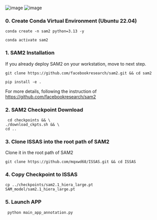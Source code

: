 ![image](https://github.com/user-attachments/assets/5ca59498-8f75-469c-8546-c9b20f9593ea)
![image](https://github.com/user-attachments/assets/08617ad9-b9a4-49e2-90fc-3429ac60f9b2)

### **0.  Create Conda Virtual Environment (Ubuntu 22.04)**
```
conda create -n sam2 python=3.13 -y

conda activate sam2
```


### **1.  SAM2 Installation**

If you already deploy SAM2 on your workstation, move to next step.
```
git clone https://github.com/facebookresearch/sam2.git && cd sam2

pip install -e .
```

For more details, following the instruction of https://github.com/facebookresearch/sam2

### **2.  SAM2 Checkpoint Download**
```
 cd checkpoints && \
./download_ckpts.sh && \
cd ..
```

### **3.  Clone ISSAS into the root path of SAM2**
Clone it in the root path of SAM2
```
git clone https://github.com/mqxwd68/ISSAS.git && cd ISSAS
```
### **4.  Copy Checkpoint to ISSAS**
```
cp ../checkpoints/sam2.1_hiera_large.pt SAM_model/sam2.1_hiera_large.pt
```
### **5.  Launch APP**
```
 python main_app_annotation.py 
```
